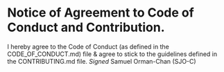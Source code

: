 # Notice of Agreement to Code of Conduct and Contribution.
I hereby agree to the Code of Conduct (as defined in the CODE_OF_CONDUCT.md) file & agree to stick to the guidelines defined in the CONTRIBUTING.md file.
_Signed_
Samuel Orman-Chan (SJO-C)
